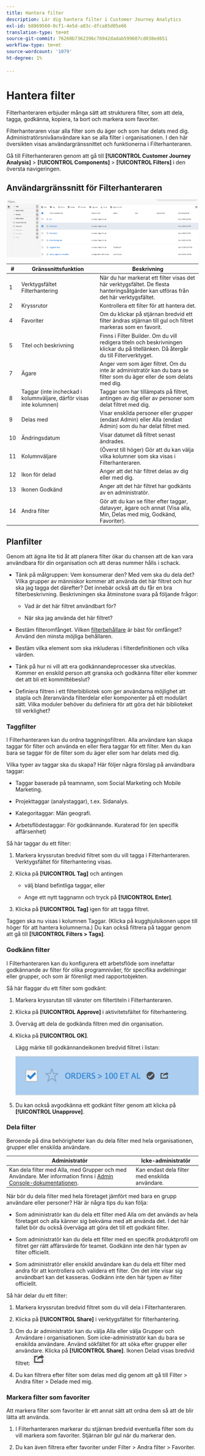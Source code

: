 ```yaml
---
title: Hantera filter
description: Lär dig hantera filter i Customer Journey Analytics
exl-id: b8869560-0cf1-4e5d-a03c-dfca85d05e66
translation-type: tm+mt
source-git-commit: 76260b7362396c76942dadab599607cd038ed651
workflow-type: tm+mt
source-wordcount: '1079'
ht-degree: 1%

---
```


# Hantera filter

Filterhanteraren erbjuder många sätt att strukturera filter, som att dela, tagga, godkänna, kopiera, ta bort och markera som favoriter.

Filterhanteraren visar alla filter som du äger och som har delats med dig. Administratörsnivåanvändare kan se alla filter i organisationen. I den här översikten visas användargränssnittet och funktionerna i Filterhanteraren.

Gå till Filterhanteraren genom att gå till **[!UICONTROL Customer Journey Analysis]** > **[!UICONTROL Components]** > **[!UICONTROL Filters]** i den översta navigeringen.

## Användargränssnitt för Filterhanteraren

![](assets/filter-manager-ui.png)

| # | Gränssnittsfunktion | Beskrivning |
|---|---|---|
| 1 | Verktygsfältet Filterhantering | När du har markerat ett filter visas det här verktygsfältet. De flesta hanteringsåtgärder kan utföras från det här verktygsfältet. |
| 2 | Kryssrutor | Kontrollera ett filter för att hantera det. |
| 4 | Favoriter | Om du klickar på stjärnan bredvid ett filter ändras stjärnan till gul och filtret markeras som en favorit. |
| 5 | Titel och beskrivning | Finns i Filter Builder. Om du vill redigera titeln och beskrivningen klickar du på titellänken. Då återgår du till Filterverktyget. |
| 7 | Ägare | Anger vem som äger filtret. Om du inte är administratör kan du bara se filter som du äger eller de som delats med dig. |
| 8 | Taggar (inte incheckad i kolumnväljare, därför visas inte kolumnen) | Taggar som har tillämpats på filtret, antingen av dig eller av personer som delat filtret med dig. |
| 9 | Delas med | Visar enskilda personer eller grupper (endast Admin) eller Alla (endast Admin) som du har delat filtret med. |
| 10 | Ändringsdatum | Visar datumet då filtret senast ändrades. |
| 11 | Kolumnväljare | (Överst till höger) Gör att du kan välja vilka kolumner som ska visas i Filterhanteraren. |
| 12 | Ikon för delad | Anger att det här filtret delas av dig eller med dig. |
| 13 | Ikonen Godkänd | Anger att det här filtret har godkänts av en administratör. |
| 14 | Andra filter | Gör att du kan se filter efter taggar, datavyer, ägare och annat (Visa alla, Min, Delas med mig, Godkänd, Favoriter). |

## Planfilter

Genom att ägna lite tid åt att planera filter ökar du chansen att de kan vara användbara för din organisation och att deras nummer hålls i schack.

* Tänk på målgruppen: Vem konsumerar den? Med vem ska du dela det? Vilka grupper av människor kommer att använda det här filtret och hur ska jag tagga det därefter? Det innebär också att du får en bra filterbeskrivning. Beskrivningen ska åtminstone svara på följande frågor:

   * Vad är det här filtret användbart för?

   * När ska jag använda det här filtret?

* Bestäm filteromfånget. Vilken [filterbehållare](/help/components/filters/filters-overview.md) är bäst för omfånget? Använd den minsta möjliga behållaren.

* Bestäm vilka element som ska inkluderas i filterdefinitionen och vilka värden.

* Tänk på hur ni vill att era godkännandeprocesser ska utvecklas. Kommer en enskild person att granska och godkänna filter eller kommer det att bli ett kommittébeslut?

* Definiera filtren i ett filterbibliotek som ger användarna möjlighet att stapla och återanvända filterdelar eller komponenter på ett modulärt sätt. Vilka moduler behöver du definiera för att göra det här biblioteket till verklighet?

### Taggfilter

I Filterhanteraren kan du ordna taggningsfiltren. Alla användare kan skapa taggar för filter och använda en eller flera taggar för ett filter. Men du kan bara se taggar för de filter som du äger eller som har delats med dig.

Vilka typer av taggar ska du skapa? Här följer några förslag på användbara taggar:

* Taggar baserade på teamnamn, som Social Marketing och Mobile Marketing.

* Projekttaggar (analystaggar), t.ex. Sidanalys.

* Kategoritaggar: Män geografi.

* Arbetsflödestaggar: För godkännande. Kuraterad för (en specifik affärsenhet)

Så här taggar du ett filter:

1. Markera kryssrutan bredvid filtret som du vill tagga i Filterhanteraren. Verktygsfältet för filterhantering visas.

1. Klicka på **[!UICONTROL Tag]** och antingen

   * välj bland befintliga taggar, eller

   * Ange ett nytt taggnamn och tryck på **[!UICONTROL Enter]**.

1. Klicka på **[!UICONTROL Tag]** igen för att tagga filtret.

Taggen ska nu visas i kolumnen Taggar. (Klicka på kugghjulsikonen uppe till höger för att hantera kolumnerna.)
Du kan också filtrera på taggar genom att gå till **[!UICONTROL Filters > Tags]**.

### Godkänn filter

I Filterhanteraren kan du konfigurera ett arbetsflöde som innefattar godkännande av filter för olika programnivåer, för specifika avdelningar eller grupper, och som är förenligt med rapportobjekten.

Så här flaggar du ett filter som godkänt:

1. Markera kryssrutan till vänster om filtertiteln i Filterhanteraren.

1. Klicka på **[!UICONTROL Approve]** i aktivitetsfältet för filterhantering.

1. Överväg att dela de godkända filtren med din organisation.

1. Klicka på **[!UICONTROL OK]**.

   Lägg märke till godkännandeikonen bredvid filtret i listan:

   ![](assets/seg_approved.png)

1. Du kan också avgodkänna ett godkänt filter genom att klicka på **[!UICONTROL Unapprove]**.

### Dela filter

Beroende på dina behörigheter kan du dela filter med hela organisationen, grupper eller enskilda användare.

| Administratör | Icke-administratör |
|---|---|
| Kan dela filter med Alla, med Grupper och med Användare. Mer information finns i [Admin Console-dokumentationen](https://helpx.adobe.com/enterprise/using/manage-products-and-profiles.html). | Kan endast dela filter med enskilda användare. |

När bör du dela filter med hela företaget jämfört med bara en grupp användare eller personer? Här är några tips du kan följa:

* Som administratör kan du dela ett filter med Alla om det används av hela företaget och alla känner sig bekväma med att använda det. I det här fallet bör du också överväga att göra det till ett godkänt filter.

* Som administratör kan du dela ett filter med en specifik produktprofil om filtret ger rätt affärsvärde för teamet. Godkänn inte den här typen av filter officiellt.

* Som administratör eller enskild användare kan du dela ett filter med andra för att kontrollera och validera ett filter. Om det inte visar sig användbart kan det kasseras. Godkänn inte den här typen av filter officiellt.

Så här delar du ett filter:

1. Markera kryssrutan bredvid filtret som du vill dela i Filterhanteraren.

1. Klicka på **[!UICONTROL Share]** i verktygsfältet för filterhantering.

1. Om du är administratör kan du välja Alla eller välja Grupper och Användare i organisationen. Som icke-administratör kan du bara se enskilda användare. Använd sökfältet för att söka efter grupper eller användare. Klicka på **[!UICONTROL Share]**. Ikonen Delad visas bredvid filtret: ![](assets/share_icon.png)

1. Du kan filtrera efter filter som delas med dig genom att gå till Filter > Andra filter > Delade med mig.

### Markera filter som favoriter

Att markera filter som favoriter är ett annat sätt att ordna dem så att de blir lätta att använda.

1. I Filterhanteraren markerar du stjärnan bredvid eventuella filter som du vill markera som favoriter. Stjärnan blir gul när du markerar den.

1. Du kan även filtrera efter favoriter under Filter > Andra filter > Favoriter.
